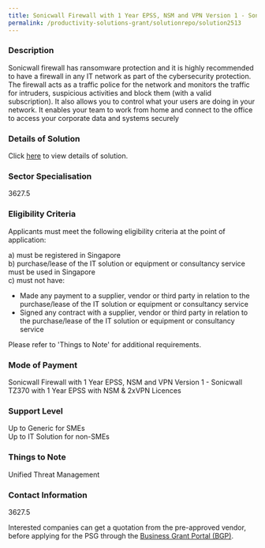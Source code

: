 ```yaml
---
title: Sonicwall Firewall with 1 Year EPSS, NSM and VPN Version 1 - Sonicwall TZ370 with 1 Year EPSS with NSM & 2xVPN Licences
permalink: /productivity-solutions-grant/solutionrepo/solution2513
---
```


### Description

Sonicwall firewall has ransomware protection and it is highly recommended to have a firewall in any IT network as part of the cybersecurity protection. The firewall acts as a traffic police for the network and monitors the traffic for intruders, suspicious activities and block them (with a valid subscription). It also allows you to control what your users are doing in your network. It enables your team to work from home and connect to the office to access your corporate data and systems securely

### Details of Solution

Click <a href='Nucleo Consulting Pte Ltd' target='_blank' rel='noopener'>here</a> to view details of solution.

### Sector Specialisation

 3627.5 

### Eligibility Criteria

Applicants must meet the following eligibility criteria at the point of application:

a) must be registered in Singapore <br>
b) purchase/lease of the IT solution or equipment or consultancy service must be used in Singapore <br>
c) must not have:
- Made any payment to a supplier, vendor or third party in relation to the purchase/lease of the IT solution or equipment or consultancy service
- Signed any contract with a supplier, vendor or third party in relation to the purchase/lease of the IT solution or equipment or consultancy service

Please refer to 'Things to Note' for additional requirements.

### Mode of Payment
Sonicwall Firewall with 1 Year EPSS, NSM and VPN Version 1 - Sonicwall TZ370 with 1 Year EPSS with NSM & 2xVPN Licences

### Support Level
Up to Generic for SMEs <br>
Up to IT Solution for non-SMEs

### Things to Note
Unified Threat Management

### Contact Information
3627.5

Interested companies can get a quotation from the pre-approved vendor, before applying for the PSG through the <a target='_blank' rel='noopener' href='https://www.businessgrants.gov.sg/'>Business Grant Portal (BGP)</a>.
